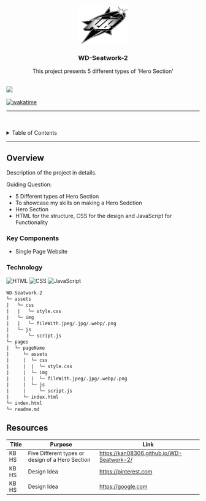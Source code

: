 <a name="readme-top">

<br/>

<br />
<div align="center">
  <a href="https://github.com/kan08306/">
    <img src="./assets/img/KBlogo.png" alt="Nyebe" width="130" height="100">
  </a>
  <h3 align="center">WD-Seatwork-2</h3>
</div>
<div align="center">
  This project presents 5 different types of 'Hero Section'
</div>

<br />

![](https://visit-counter.vercel.app/counter.png?page=kan08306/WD-Seatwork-2)

[![wakatime](https://wakatime.com/badge/user/018dd99a-4985-4f98-8216-6ca6fe2ce0f8/project/63501637-9a31-42f0-960d-4d0ab47977f8.svg)](https://wakatime.com/badge/user/018dd99a-4985-4f98-8216-6ca6fe2ce0f8/project/63501637-9a31-42f0-960d-4d0ab47977f8)

---

<br />
<br />

<!-- TODO: If you want to add more layers for your readme -->
<details>
  <summary>Table of Contents</summary>
  <ol>
    <li>
      <a href="#overview">Overview</a>
      <ol>
        <li>
          <a href="#key-components">Key Components</a>
        </li>
        <li>
          <a href="#technology">Technology</a>
        </li>
      </ol>
    </li>
    <li>
      <a href="#rule,-practices-and-principles">Rules, Practices and Principles</a>
    </li>
    <li>
      <a href="#resources">Resources</a>
    </li>
  </ol>
</details>

---

## Overview

Description of the project in details.

Guiding Question:
- 5 Different types of Hero Section
- To showcase my skills on making a Hero Sedction
- Hero Section
- HTML for the structure, CSS for the design and JavaScript for Functionality 

### Key Components
<!-- TODO: List of Key Components -->
<!-- The following are just sample -->
- Single Page Website


### Technology
<!-- TODO: List of Technology Used -->
![HTML](https://img.shields.io/badge/HTML-E34F26?style=for-the-badge&logo=html5&logoColor=white)
![CSS](https://img.shields.io/badge/CSS-1572B6?style=for-the-badge&logo=css3&logoColor=white)
![JavaScript](https://img.shields.io/badge/JavaScript-F7DF1E?style=for-the-badge&logo=javascript&logoColor=white)




```
WD-Seatwork-2
└─ assets
|   └─ css
|   |   └─ style.css
|   └─ img
|   |   └─ fileWith.jpeg/.jpg/.webp/.png
|   └─ js
|       └─ script.js
└─ pages
|  └─ pageName
|     └─ assets
|     |  └─ css
|     |  |  └─ style.css
|     |  └─ img
|     |  |  └─ fileWith.jpeg/.jpg/.webp/.png
|     |  └─ js
|     |     └─ script.js
|     └─ index.html
└─ index.html
└─ readme.md
```

## Resources

<!-- TODO: Add References -->
| Title | Purpose | Link |
|-|-|-|
| KB HS | Five Different types or design of a Hero Section | https://kan08306.github.io/WD-Seatwork-2/ |
| KB HS | Design Idea                                      | https://pinterest.com                     |
| KB HS | Design Idea                                      | https://google.com                        |
